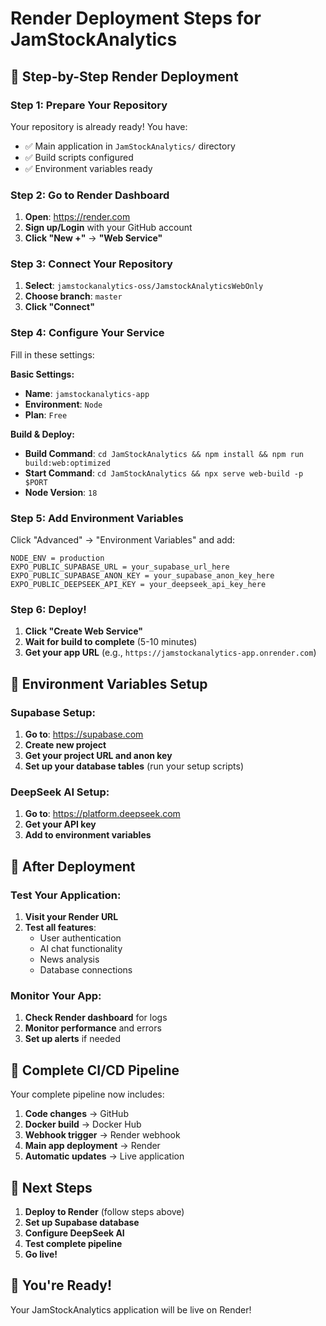 # Render Deployment Steps for JamStockAnalytics

## 🚀 **Step-by-Step Render Deployment**

### **Step 1: Prepare Your Repository**
Your repository is already ready! You have:
- ✅ Main application in `JamStockAnalytics/` directory
- ✅ Build scripts configured
- ✅ Environment variables ready

### **Step 2: Go to Render Dashboard**
1. **Open**: https://render.com
2. **Sign up/Login** with your GitHub account
3. **Click "New +"** → **"Web Service"**

### **Step 3: Connect Your Repository**
1. **Select**: `jamstockanalytics-oss/JamstockAnalyticsWebOnly`
2. **Choose branch**: `master`
3. **Click "Connect"**

### **Step 4: Configure Your Service**
Fill in these settings:

**Basic Settings:**
- **Name**: `jamstockanalytics-app`
- **Environment**: `Node`
- **Plan**: `Free`

**Build & Deploy:**
- **Build Command**: `cd JamStockAnalytics && npm install && npm run build:web:optimized`
- **Start Command**: `cd JamStockAnalytics && npx serve web-build -p $PORT`
- **Node Version**: `18`

### **Step 5: Add Environment Variables**
Click "Advanced" → "Environment Variables" and add:

```
NODE_ENV = production
EXPO_PUBLIC_SUPABASE_URL = your_supabase_url_here
EXPO_PUBLIC_SUPABASE_ANON_KEY = your_supabase_anon_key_here
EXPO_PUBLIC_DEEPSEEK_API_KEY = your_deepseek_api_key_here
```

### **Step 6: Deploy!**
1. **Click "Create Web Service"**
2. **Wait for build to complete** (5-10 minutes)
3. **Get your app URL** (e.g., `https://jamstockanalytics-app.onrender.com`)

## 🔧 **Environment Variables Setup**

### **Supabase Setup:**
1. **Go to**: https://supabase.com
2. **Create new project**
3. **Get your project URL and anon key**
4. **Set up your database tables** (run your setup scripts)

### **DeepSeek AI Setup:**
1. **Go to**: https://platform.deepseek.com
2. **Get your API key**
3. **Add to environment variables**

## 📱 **After Deployment**

### **Test Your Application:**
1. **Visit your Render URL**
2. **Test all features**:
   - User authentication
   - AI chat functionality
   - News analysis
   - Database connections

### **Monitor Your App:**
1. **Check Render dashboard** for logs
2. **Monitor performance** and errors
3. **Set up alerts** if needed

## 🔄 **Complete CI/CD Pipeline**

Your complete pipeline now includes:
1. **Code changes** → GitHub
2. **Docker build** → Docker Hub  
3. **Webhook trigger** → Render webhook
4. **Main app deployment** → Render
5. **Automatic updates** → Live application

## 🎯 **Next Steps**

1. **Deploy to Render** (follow steps above)
2. **Set up Supabase database**
3. **Configure DeepSeek AI**
4. **Test complete pipeline**
5. **Go live!**

## 🚀 **You're Ready!**

Your JamStockAnalytics application will be live on Render!
